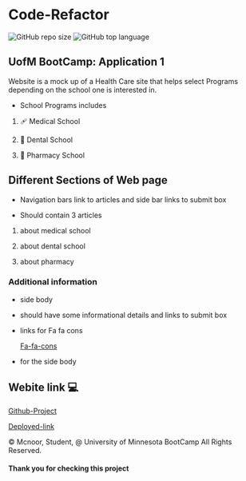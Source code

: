 # Code-Refactor

![GitHub repo size](https://img.shields.io/github/repo-size/Maxamed-NCX/1-HTML-CSS-Application-Code-Refactor)
![GitHub top language](https://img.shields.io/github/languages/top/Maxamed-NCX/1-HTML-CSS-Application-Code-Refactor)


## UofM BootCamp: Application 1

Website is a mock up of a Health Care site that helps select Programs depending on the school one is interested in.

* School Programs includes

1. 🩹 Medical School

2. 🦷 Dental School

3. 💊 Pharmacy School


## Different Sections of Web page

* Navigation bars link to articles and side bar links to submit box

* Should contain 3 articles

1. about medical school

2. about dental school

3. about pharmacy

###  Additional information 


* side body 

- should have some informational details and links to submit box

* links for Fa fa cons
  
   [Fa-fa-cons](https://cdnjs.cloudflare.com/ajax/libs/font-awesome/4.7.0/css/font-awesome.min.css)

- for the side body

## Webite link 💻

[Github-Project](https://github.com/Maxamed-NCX/1-HTML-CSS-Application-Code-Refactor)

[Deployed-link](https://Maxamed-NCX.github.io/Maxamed-NCX/1-HTML-CSS-Application-Code-Refactor/)

© Mcnoor, Student, @ University of Minnesota BootCamp All Rights Reserved.

#### Thank you for checking this project
